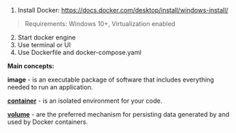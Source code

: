 1. Install Docker: https://docs.docker.com/desktop/install/windows-install/

> Requirements: Windows 10+, Virtualization enabled

2. Start docker engine
3. Use terminal or UI
4. Use Dockerfile and docker-compose.yaml

**Main concepts:**

**image** - is an executable package of software that includes everything needed to run an application.

**[container](https://docs.docker.com/get-started/what-is-a-container/)** - is an isolated environment for your code.

**[volume](https://docs.docker.com/storage/volumes/)** - are the preferred mechanism for persisting data generated by and used by Docker containers.
